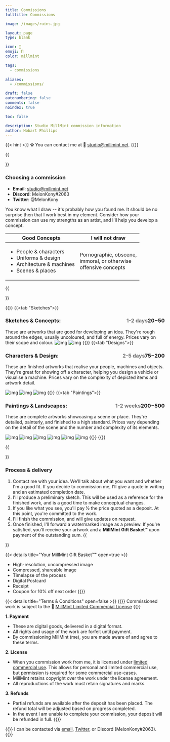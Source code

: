 ```yaml
---
title: Commissions
fulltitle: Commissions

image: /images/ruins.jpg

layout: page
type: blank

icon: 📓
emoji: Π
color: millmint

tags: 
  - commissions
  
aliases:
  - /commissions/

draft: false
autonumbering: false
comments: false
noindex: true

toc: false

description: Studio MillMint commission information
author: Hobart Phillips
---
```

{{< hint >}}
✿ You can contact me at <span class="smallicon">📧</span> studio@millmint.net.
{{</hint>}}

{{<section>}}
### Choosing a commission

- **Email**: studio@millmint.net
- **Discord**: MelonKony#2063
- **Twitter**: @MelonKony

You know what I draw -- it's probably how you found me. It should be no surprise then that I work best in my element. Consider how your commission can use my strengths as an artist, and I'll help you develop a concept.

| Good Concepts | I will not draw |
|---|---|
| <ul> <li>People & characters</li> <li>Uniforms & design</li> <li>Architecture & machines</li> <li>Scenes & places</li> </ul> | Pornographic, obscene,<br> immoral, or otherwise<br> offensive concepts |

{{</section>}}

{{<tabs title="Pricing">}}
{{<tab "Sketches">}}
### Sketches & Concepts: <span class="tag price" style="float: right;">$20-$50</span> <span class="tag" style="float: right; opacity: 60%;">1-2 days</span>
These are artworks that are good for developing an idea. They're rough around the edges, usually uncoloured, and full of energy. Prices vary on their scope and colour.
![img](/images/sketches/short.jpg)
![img](/images/sketches/neko.jpg)
{{</tab>}}
{{<tab "Designs">}}
### Characters & Design: <span class="tag price" style="float: right;">$75-$200</span> <span class="tag" style="float: right; opacity: 60%;">2-5 days</span>
These are finished artworks that realise your people, machines and objects. They're great for showing off a character, helping you design a vehicle or visualise a machine. Prices vary on the complexity of depicted items and artwork detail.

![img](/images/rifles.jpg)
![img](/images/kalinauniform.jpg)
![img](/images/statejet.jpg)
{{</tab>}}
{{<tab "Paintings">}}
### Paintings & Landscapes: <span class="tag price" style="float: right;">$200-$500</span> <span class="tag" style="float: right; opacity: 60%;">1-2 weeks</span>
These are complete artworks showcasing a scene or place. They're detailed, painterly, and finished to a high standard. Prices vary depending on the detail of the scene and the number and complexity of its elements.

![img](/images/lightbulb.jpg)
![img](/images/lola.jpg)
![img](/images/tannin.jpg)
![img](/images/ruins.jpg)
![img](/images/valin.jpg)
![img](/images/coast.jpg)
{{</tab>}}
{{</tabs>}}

{{<section>}}
### Process & delivery

1. Contact me with your idea. We'll talk about what you want and whether I'm a good fit. If you decide to commission me, I'll give a quote in writing and an estimated completion date.
2. I'll produce a preliminary sketch. This will be used as a reference for the finished work, and is a good time to make conceptual changes.
3. If you like what you see, you'll pay ½ the price quoted as a deposit. At this point, you're committed to the work.
4. I'll finish the commission, and will give updates on request.
5. Once finished, I'll forward a watermarked image as a preview. If you're satisfied, you'll receive your artwork and a **MillMint Gift Basket™** upon payment of the outstanding sum.
{{</section>}}

{{< details title="Your MillMint Gift Basket™" open=true >}}

- High-resolution, uncompressed image
- Compressed, shareable image
- Timelapse of the process
- Digital Postcard
- Receipt
- Coupon for 10% off next order
{{</details>}}

{{< details title="Terms & Conditions" open=false >}}
{{<hint>}}
Commissioned work is subject to the <span class="smallicon">📄</span> [MillMint Limited Commercial License](/license/)
{{</hint>}}

**1. Payment**
- These are digital goods, delivered in a digital format.
- All rights and usage of the work are forfeit until payment.
- By commissioning MillMint (me), you are made aware of and agree to these terms.

**2. License**
- When you commission work from me, it is licensed under [limited commercial use](/license/). This allows for personal and limited commercial use, but permission is required for some commercial use-cases.
- MillMint retains copyright over the work under the license agreement.
- All reproductions of the work must retain signatures and marks.

**3. Refunds**
- Partial refunds are available after the deposit has been placed. The refund total will be adjusted based on progress completed.
- In the event I am unable to complete your commission, your deposit will be refunded in full.
{{</details>}}

{{<hint>}}
I can be contacted via [email](mailto:studio@millmint.net), [Twitter](https://twitter.com/MelonKony), or Discord (MelonKony#2063).
{{</hint>}}